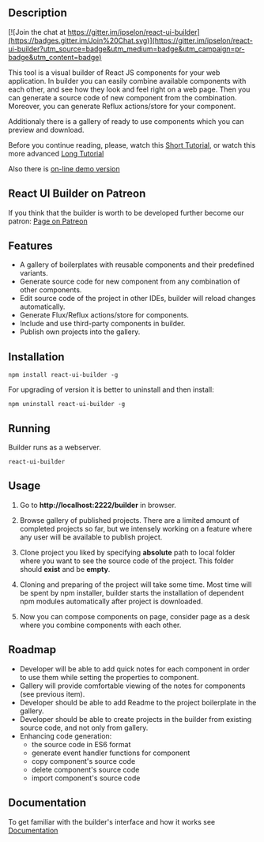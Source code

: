 Description
-----------

[![Join the chat at https://gitter.im/ipselon/react-ui-builder](https://badges.gitter.im/Join%20Chat.svg)](https://gitter.im/ipselon/react-ui-builder?utm_source=badge&utm_medium=badge&utm_campaign=pr-badge&utm_content=badge)

This tool is a visual builder of React JS components for your web application. 
In builder you can easily combine available components with each other, and see how they look and feel right on a web page.
Then you can generate a source code of new component from the combination. Moreover, you can generate Reflux actions/store for your component.

Additionaly there is a gallery of ready to use components which you can preview and download.

Before you continue reading, please, watch this [Short Tutorial](https://www.youtube.com/watch?v=yycaq9qv7us&feature=youtu.be),
or watch this more advanced [Long Tutorial](https://www.youtube.com/watch?v=5nqOFSjXKPI)

Also there is [on-line demo version](http://umyproto.com/react-ui-builder/)

React UI Builder on Patreon
---------------------------
If you think that the builder is worth to be developed further become our patron: [Page on Patreon](https://www.patreon.com/ipselon?ty=h)

Features
--------

* A gallery of boilerplates with reusable components and their predefined variants.
* Generate source code for new component from any combination of other components.
* Edit source code of the project in other IDEs, builder will reload changes automatically.
* Generate Flux/Reflux actions/store for components.
* Include and use third-party components in builder.
* Publish own projects into the gallery.

Installation
------------

    npm install react-ui-builder -g
    
For upgrading of version it is better to uninstall and then install:
 
    npm uninstall react-ui-builder -g


Running
-------

Builder runs as a webserver.

    react-ui-builder

Usage
-----

  1. Go to **http://localhost:2222/builder** in browser. 

  2. Browse gallery of published projects. There are a limited amount of completed projects so far, 
but we intensely working on a feature where any user will be available to publish project.

  3. Clone project you liked by specifying __absolute__ path to local folder where you want to see the source code of the project. This folder should __exist__ and be __empty__.

  4. Cloning and preparing of the project will take some time. 
Most time will be spent by npm installer, builder starts the installation of dependent npm modules automatically after project is downloaded.

  5. Now you can compose components on page, consider page as a desk where you combine components with each other. 

Roadmap
-------

* Developer will be able to add quick notes for each component in order to use them while setting the properties to component.
* Gallery will provide comfortable viewing of the notes for components (see previous item).
* Developer should be able to add Readme to the project boilerplate in the gallery.
* Developer should be able to create projects in the builder from existing source code, and not only from gallery.
* Enhancing code generation:
  * the source code in ES6 format
  * generate event handler functions for component
  * copy component's source code
  * delete component's source code
  * import component's source code

Documentation
-------------

To get familiar with the builder's interface and how it works see [Documentation](https://github.com/ipselon/react-ui-builder/tree/master/docs)
